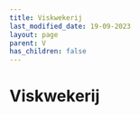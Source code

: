 ```yaml
---
title: Viskwekerij
last_modified_date: 19-09-2023
layout: page
parent: V
has_children: false
---
```


Viskwekerij
===========

